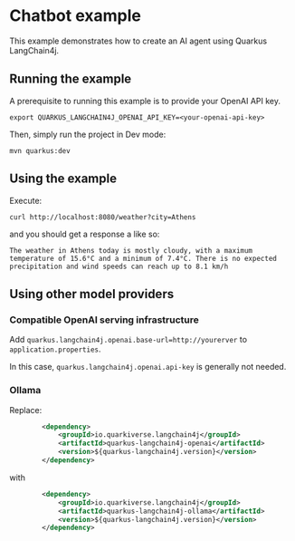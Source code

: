 # Chatbot example

This example demonstrates how to create an AI agent using Quarkus LangChain4j.

## Running the example

A prerequisite to running this example is to provide your OpenAI API key.

```
export QUARKUS_LANGCHAIN4J_OPENAI_API_KEY=<your-openai-api-key>
```

Then, simply run the project in Dev mode:

```
mvn quarkus:dev
```

## Using the example
                   
Execute: 

```
curl http://localhost:8080/weather?city=Athens
```

and you should get a response a like so:

```
The weather in Athens today is mostly cloudy, with a maximum temperature of 15.6°C and a minimum of 7.4°C. There is no expected precipitation and wind speeds can reach up to 8.1 km/h
```

## Using other model providers

### Compatible OpenAI serving infrastructure

Add `quarkus.langchain4j.openai.base-url=http://yourerver` to `application.properties`.

In this case, `quarkus.langchain4j.openai.api-key` is generally not needed.

### Ollama 


Replace:

```xml
        <dependency>
            <groupId>io.quarkiverse.langchain4j</groupId>
            <artifactId>quarkus-langchain4j-openai</artifactId>
            <version>${quarkus-langchain4j.version}</version>
        </dependency>
```

with 

```xml
        <dependency>
            <groupId>io.quarkiverse.langchain4j</groupId>
            <artifactId>quarkus-langchain4j-ollama</artifactId>
            <version>${quarkus-langchain4j.version}</version>
        </dependency>
```

